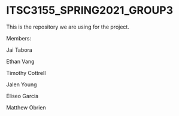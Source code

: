 # ITSC3155_SPRING2021_GROUP3
This is the repository we are using for the project.


Members:


Jai Tabora

Ethan Vang

Timothy Cottrell

Jalen Young

Eliseo Garcia

Matthew Obrien
